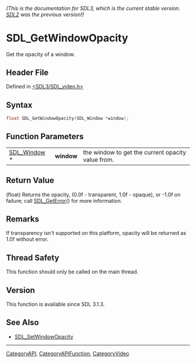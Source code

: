 ###### (This is the documentation for SDL3, which is the current stable version. [SDL2](https://wiki.libsdl.org/SDL2/) was the previous version!)
# SDL_GetWindowOpacity

Get the opacity of a window.

## Header File

Defined in [<SDL3/SDL_video.h>](https://github.com/libsdl-org/SDL/blob/main/include/SDL3/SDL_video.h)

## Syntax

```c
float SDL_GetWindowOpacity(SDL_Window *window);
```

## Function Parameters

|                            |            |                                                   |
| -------------------------- | ---------- | ------------------------------------------------- |
| [SDL_Window](SDL_Window) * | **window** | the window to get the current opacity value from. |

## Return Value

(float) Returns the opacity, (0.0f - transparent, 1.0f - opaque), or -1.0f
on failure; call [SDL_GetError](SDL_GetError)() for more information.

## Remarks

If transparency isn't supported on this platform, opacity will be returned
as 1.0f without error.

## Thread Safety

This function should only be called on the main thread.

## Version

This function is available since SDL 3.1.3.

## See Also

- [SDL_SetWindowOpacity](SDL_SetWindowOpacity)

----
[CategoryAPI](CategoryAPI), [CategoryAPIFunction](CategoryAPIFunction), [CategoryVideo](CategoryVideo)

